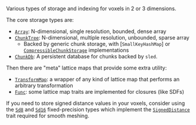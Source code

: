 Various types of storage and indexing for voxels in 2 or 3 dimensions.

The core storage types are:

- [`Array`](self::array::array): N-dimensional, single resolution, bounded,
  dense array
- [`ChunkTree`](self::chunk::tree): N-dimensional, multiple resolution,
  unbounded, sparse array
  - Backed by generic chunk storage, with [`SmallKeyHashMap`] or
    [`CompressibleChunkStorage`](self::chunk::CompressibleChunkStorage) implementations
- [`ChunkDb`](self::database::ChunkDb): A persistent database for chunks backed by `sled`.

Then there are "meta" lattice maps that provide some extra utility:

- [`TransformMap`](self::transform_map::TransformMap): a wrapper of any kind of
  lattice map that performs an arbitrary transformation
- [`Func`](self::func::Func): some lattice map traits are implemented for
  closures (like SDFs)

If you need to store signed distance values in your voxels, consider using the
[`Sd8`](self::signed_distance::Sd8) and [`Sd16`](self::signed_distance::Sd16)
fixed-precision types which implement the
[`SignedDistance`](self::signed_distance::SignedDistance) trait required for
smooth meshing.
